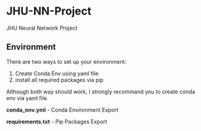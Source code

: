 # JHU-NN-Project
JHU Neural Network Project

## Environment
There are two ways to set up your environment:
1. Create Conda Env using yaml file
2. install all required packages via pip

Although both way should work, I strongly recommand you to create conda env via yaml file.

**conda_env.yml** - Conda Environment Export

**requirements.txt** - Pip Packages Export


